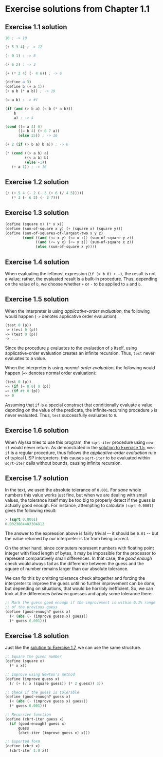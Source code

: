 # Exercise solutions from Chapter 1.1

## Exercise 1.1 solution

``` scheme
10 ; -> 10

(+ 5 3 4) ; -> 12

(- 9 1) ; -> 8

(/ 6 2) ; -> 3

(+ (* 2 4) (- 4 6)) ; -> 6

(define a 3)
(define b (+ a 1))
(+ a b (* a b)) ; -> 19

(= a b) ; -> #f

(if (and (> b a) (< b (* a b)))
    b
    a) ; -> 4

(cond ((= a 4) 6)
      ((= b 4) (+ 6 7 a))
      (else 25)) ; -> 16

(+ 2 (if (> b a) b a)) ; -> 6

(* (cond ((> a b) a)
         ((< a b) b)
         (else -1))
   (+ a 1)) ; -> 16

```

## Exercise 1.2 solution

``` scheme
(/ (+ 5 4 (- 2 (- 3 (+ 6 (/ 4 5)))))
   (* 3 (- 6 2) (- 2 7)))
```

## Exercise 1.3 solution

```scheme
(define (square x) (* x x))
(define (sum-of-square x y) (+ (square x) (square y)))
(define (sum-of-squares-of-largest-two x y z)
        (cond ((and (<= x y) (<= x z)) (sum-of-square y z))
              ((and (<= y x) (<= y z)) (sum-of-square x z))
              (else (sum-of-square x y))))
```

## Exercise 1.4 solution

When evaluating the leftmost expression (`if (> b 0) + -)`, the result is not a value; rather, the evaluated result is a built-in procedure.
Thus, depending on the value of `b`, we choose whether `+` or `-` to be applied to `a` and `b`.

## Exercise 1.5 solution

When the interpreter is using *applicative-order evaluation*, the following would happen (`->` denotes applicative order evaluation):
```scheme
(test 0 (p))
-> (test 0 (p))
-> (test 0 (p))
-> ...
```
Since the procedure `p` evaluates to the evaluation of `p` itself, using applicative-order evaluation creates an infinite recursion.
Thus, `test` never evaluates to a value.

When the interpreter is using *normal-order evaluation*, the following would happen (`=>` denotes normal order evaluation):
```scheme
(test 0 (p))
=> (if (= 0 0) 0 (p))
=> (if #t 0 (p))
=> 0
```
Assuming that `if` is a special construct that conditionally evaluate a value depnding on the value of the predicate, the infinite-recursing procedure `p` is never evaluated.
Thus, `test` successfully evaluates to `0`.

## Exercise 1.6 solution

When Alyssa tries to use this program, the `sqrt-iter` procedure using `new-if` would never return.
As demonstrated in the [solution to Exercise 1.5](#exercise-15-solution), `new-if` is a regular procedure, thus follows the *applicative-order evaluation* rule of typical LISP interpreters.
this causes `sqrt-iter` to be evaluated within `sqrt-iter` calls without bounds, causing infinite recursion.

## Exercise 1.7 solution

In the text, we used the absolute tolerance of `0.001`. For *sane* whole numbers this value works just fine, but when we are dealing with small values, the tolerance itself may be too big to properly detect if the guess is actually good enough. For instance, attempting to calculate `(sqrt 0.0001)` gives the following result:
``` scheme
> (sqrt 0.0001)
0.0323084483304812
```

The answer to the expression above is fairly trivial -- it should be `0.01` -- but the value returned by our interpreter is far from being correct.

On the other hand, since computers represent numbers with floating point integer with fixed length of bytes, it may be impossible for the processor to represent comparatively small differences. In that case, the *good enough* check would always fail as the difference between the guess and the square of number remains larger than our absolute tolerance.

We can fix this by omitting tolerance check altogether and forcing the interpreter to improve the guess until no further improvement can be done, but depending on situations, that would be horribly inefficient. So, we can look at the differences *between* guesses and apply some tolerance there.
``` scheme
;; Mark the guess good enough if the improvement is within 0.1% range
;; of the previous guess
(define (good-enough? guess x)
  (< (abs (- (improve guess x) guess))
  (* guess 0.001)))
```

## Exercise 1.8 solution

Just like the [solution to Exercise 1.7](#exercise-17-solution), we can use the same structure.
``` scheme
;; Square the given number
(define (square x)
  (* x x))

;; Improve using Newton's method
(define (improve guess x)
  (/ (+ (/ x (square guess)) (* 2 guess)) 3))

;; Check if the guess is tolerable
(define (good-enough? guess x)
  (< (abs (- (improve guess x) guess))
  (* guess 0.001)))

;; Recursive function
(define (cbrt-iter guess x)
  (if (good-enough? guess x)
      guess
      (cbrt-iter (improve guess x) x)))

;; Exported form
(define (cbrt x)
  (cbrt-iter 1.0 x))
```
